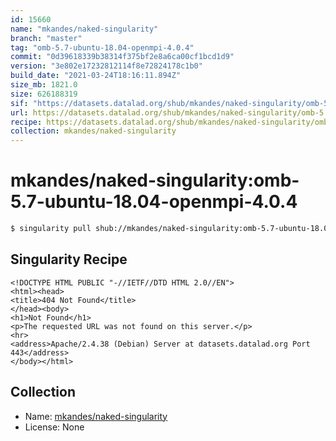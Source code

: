 ```yaml
---
id: 15660
name: "mkandes/naked-singularity"
branch: "master"
tag: "omb-5.7-ubuntu-18.04-openmpi-4.0.4"
commit: "0d39618339b38314f375bf2e8a6ca00cf1bcd1d9"
version: "3e802e17232812114f8e72824178c1b0"
build_date: "2021-03-24T18:16:11.894Z"
size_mb: 1821.0
size: 626188319
sif: "https://datasets.datalad.org/shub/mkandes/naked-singularity/omb-5.7-ubuntu-18.04-openmpi-4.0.4/2021-03-24-0d396183-3e802e17/3e802e17232812114f8e72824178c1b0.sif"
url: https://datasets.datalad.org/shub/mkandes/naked-singularity/omb-5.7-ubuntu-18.04-openmpi-4.0.4/2021-03-24-0d396183-3e802e17/
recipe: https://datasets.datalad.org/shub/mkandes/naked-singularity/omb-5.7-ubuntu-18.04-openmpi-4.0.4/2021-03-24-0d396183-3e802e17/Singularity
collection: mkandes/naked-singularity
---
```


# mkandes/naked-singularity:omb-5.7-ubuntu-18.04-openmpi-4.0.4

```bash
$ singularity pull shub://mkandes/naked-singularity:omb-5.7-ubuntu-18.04-openmpi-4.0.4
```

## Singularity Recipe

```singularity
<!DOCTYPE HTML PUBLIC "-//IETF//DTD HTML 2.0//EN">
<html><head>
<title>404 Not Found</title>
</head><body>
<h1>Not Found</h1>
<p>The requested URL was not found on this server.</p>
<hr>
<address>Apache/2.4.38 (Debian) Server at datasets.datalad.org Port 443</address>
</body></html>
```

## Collection

 - Name: [mkandes/naked-singularity](https://github.com/mkandes/naked-singularity)
 - License: None

